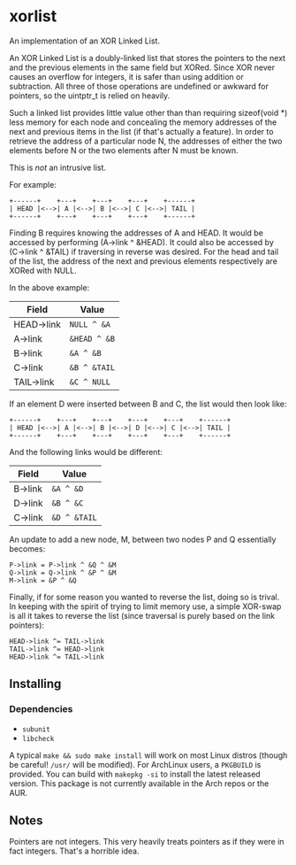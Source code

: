 # xorlist

An implementation of an XOR Linked List.

An XOR Linked List is a doubly-linked list that stores the pointers to the
next and the previous elements in the same field but XORed. Since XOR
never causes an overflow for integers, it is safer than using addition or
subtraction. All three of those operations are undefined or awkward for
pointers, so the uintptr_t is relied on heavily.

Such a linked list provides little value other than than requiring
sizeof(void *) less memory for each node and concealing the memory
addresses of the next and previous items in the list (if that's actually
a feature). In order to retrieve the address of a particular node N, the
addresses of either the two elements before N or the two elements after N
must be known.

This is *not* an intrusive list.

For example:

```
+------+    +---+    +---+    +---+    +------+
| HEAD |<-->| A |<-->| B |<-->| C |<-->| TAIL |
+------+    +---+    +---+    +---+    +------+
```

Finding B requires knowing the addresses of A and HEAD. It would be
accessed by performing (A->link ^ &HEAD). It could also be accessed by
(C->link ^ &TAIL) if traversing in reverse was desired. For the head and
tail of the list, the address of the next and previous elements respectively
are XORed with NULL.

In the above example:

| Field      | Value       |
|------------|-------------|
| HEAD->link | `NULL ^ &A` |
| A->link    | `&HEAD ^ &B`|
| B->link    | `&A ^ &B`   |
| C->link    | `&B ^ &TAIL`|
| TAIL->link | `&C ^ NULL` |

If an element D were inserted between B and C, the list would then look
like:

```
+------+    +---+    +---+    +---+    +---+    +------+
| HEAD |<-->| A |<-->| B |<-->| D |<-->| C |<-->| TAIL |
+------+    +---+    +---+    +---+    +---+    +------+
```

And the following links would be different:

| Field      | Value       |
|------------|-------------|
| B->link    | `&A ^ &D`   |
| D->link    | `&B ^ &C`   |
| C->link    | `&D ^ &TAIL`|

An update to add a new node, M, between two nodes P and Q essentially becomes:

```
P->link = P->link ^ &Q ^ &M
Q->link = Q->link ^ &P ^ &M
M->link = &P ^ &Q
```

Finally, if for some reason you wanted to reverse the list, doing so is trival.
In keeping with the spirit of trying to limit memory use, a simple XOR-swap is
all it takes to reverse the list (since traversal is purely based on the link
pointers):

```
HEAD->link ^= TAIL->link
TAIL->link ^= HEAD->link
HEAD->link ^= TAIL->link
```

## Installing

### Dependencies

- `subunit`
- `libcheck`

A typical `make && sudo make install` will work on most Linux distros (though
be careful! `/usr/` will be modified). For ArchLinux users, a `PKGBUILD` is
provided. You can build with `makepkg -si` to install the latest released
version. This package is not currently available in the Arch repos or the AUR.

## Notes

Pointers are not integers. This very heavily treats pointers as if they were
in fact integers. That's a horrible idea.
